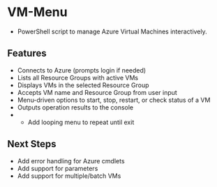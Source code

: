 # VM-Menu

- PowerShell script to manage Azure Virtual Machines interactively.

## Features

- Connects to Azure (prompts login if needed)
- Lists all Resource Groups with active VMs  
- Displays VMs in the selected Resource Group
- Accepts VM name and Resource Group from user input
- Menu-driven options to start, stop, restart, or check status of a VM
- Outputs operation results to the console
- - Add looping menu to repeat until exit

## Next Steps
- Add error handling for Azure cmdlets
- Add support for parameters
- Add support for multiple/batch VMs
